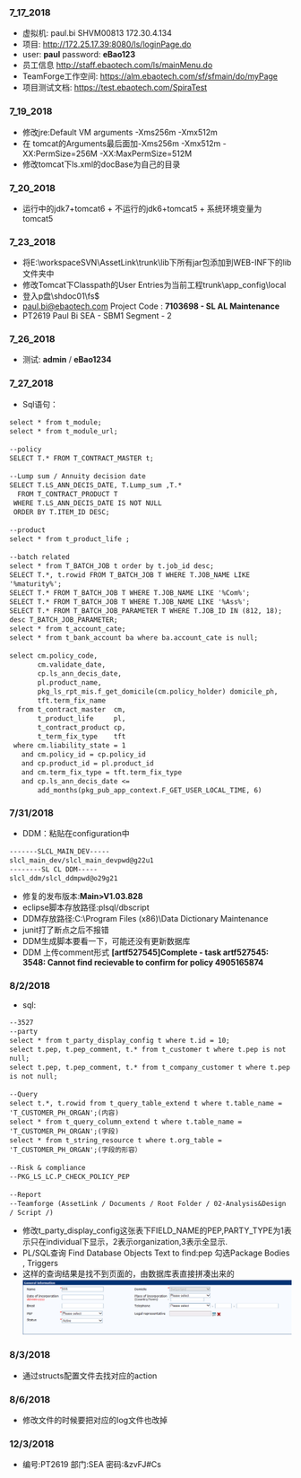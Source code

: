 
### 7_17_2018
- 虚拟机:  paul.bi	    SHVM00813	172.30.4.134
- 项目: http://172.25.17.39:8080/ls/loginPage.do
- user:                      **paul**
   password:           **eBao123**
- 员工信息   http://staff.ebaotech.com/ls/mainMenu.do
- TeamForge工作空间:    https://alm.ebaotech.com/sf/sfmain/do/myPage 
- 项目测试文档:     https://test.ebaotech.com/SpiraTest

### 7_19_2018
- 修改jre:Default VM arguments  -Xms256m -Xmx512m
- 在 tomcat的Arguments最后面加-Xms256m -Xmx512m -XX:PermSize=256M -XX:MaxPermSize=512M
- 修改tomcat下ls.xml的docBase为自己的目录
### 7_20_2018
- 运行中的jdk7+tomcat6 + 不运行的jdk6+tomcat5 + 系统环境变量为tomcat5
### 7_23_2018
- 将E:\workspaceSVN\AssetLink\trunk\lib下所有jar包添加到WEB-INF下的lib文件夹中
- 修改Tomcat下Classpath的User Entries为当前工程trunk\app_config\local
- 登入p盘\\shdoc01\fs$
- paul.bi@ebaotech.com Project Code : **7103698 - SL AL Maintenance**
- PT2619	Paul Bi	SEA - SBM1 Segment - 2

### 7_26_2018
- 测试: **admin** / **eBao1234**

### 7_27_2018
- Sql语句：
```
select * from t_module;
select * from t_module_url;

--policy
SELECT T.* FROM T_CONTRACT_MASTER t;

--Lump sum / Annuity decision date
SELECT T.LS_ANN_DECIS_DATE, T.Lump_sum ,T.*
  FROM T_CONTRACT_PRODUCT T
 WHERE T.LS_ANN_DECIS_DATE IS NOT NULL
 ORDER BY T.ITEM_ID DESC;

--product
select * from t_product_life ;

--batch related
select * from T_BATCH_JOB t order by t.job_id desc;
SELECT T.*, t.rowid FROM T_BATCH_JOB T WHERE T.JOB_NAME LIKE '%maturity%';
SELECT T.* FROM T_BATCH_JOB T WHERE T.JOB_NAME LIKE '%Com%';
SELECT T.* FROM T_BATCH_JOB T WHERE T.JOB_NAME LIKE '%Ass%';
SELECT T.* FROM T_BATCH_JOB_PARAMETER T WHERE T.JOB_ID IN (812, 18);
desc T_BATCH_JOB_PARAMETER;
select * from t_account_cate;
select * from t_bank_account ba where ba.account_cate is null;

select cm.policy_code,
       cm.validate_date,
       cp.ls_ann_decis_date,
       pl.product_name,
       pkg_ls_rpt_mis.f_get_domicile(cm.policy_holder) domicile_ph,
       tft.term_fix_name
  from t_contract_master  cm,
       t_product_life     pl,
       t_contract_product cp,
       t_term_fix_type    tft
 where cm.liability_state = 1
   and cm.policy_id = cp.policy_id
   and cp.product_id = pl.product_id
   and cm.term_fix_type = tft.term_fix_type
   and cp.ls_ann_decis_date <=
       add_months(pkg_pub_app_context.F_GET_USER_LOCAL_TIME, 6)
```       
### 7/31/2018
- DDM：粘贴在configuration中
```
-------SLCL_MAIN_DEV-----
slcl_main_dev/slcl_main_devpwd@g22u1
--------SL CL DDM-----
slcl_ddm/slcl_ddmpwd@o29g21 
```
- 修复的发布版本:**Main>V1.03.828**
- eclipse脚本存放路径:plsql/dbscript
- DDM存放路径:C:\Program Files (x86)\Data Dictionary Maintenance
- junit打了断点之后不报错
- DDM生成脚本要看一下，可能还没有更新数据库
- DDM 上传comment形式 **[artf527545]Complete - task artf527545: 3548: Cannot find recievable to confirm for policy 4905165874**
### 8/2/2018
- sql:
```
--3527
--party
select * from t_party_display_config t where t.id = 10;
select t.pep, t.pep_comment, t.* from t_customer t where t.pep is not null;
select t.pep, t.pep_comment, t.* from t_company_customer t where t.pep is not null;

--Query
select t.*, t.rowid from t_query_table_extend t where t.table_name = 'T_CUSTOMER_PH_ORGAN';(内容)
select * from t_query_column_extend t where t.table_name = 'T_CUSTOMER_PH_ORGAN';(字段)
select * from t_string_resource t where t.org_table = 'T_CUSTOMER_PH_ORGAN';(字段的形容）

--Risk & compliance
--PKG_LS_LC.P_CHECK_POLICY_PEP

--Report
--Teamforge (AssetLink / Documents / Root Folder / 02-Analysis&Design / Script /)
```
- 修改t_party_display_config这张表下FIELD_NAME的PEP,PARTY_TYPE为1表示只在individual下显示，2表示organization,3表示全显示.
- PL/SQL查询 Find Database Objects Text to find:pep 勾选Package Bodies , Triggers
- 这样的查询结果是找不到页面的，由数据库表直接拼凑出来的
![](https://raw.githubusercontent.com/Bihanghang/MarkDown/master/MarkDownPictures/SearchResult.PNG)
### 8/3/2018
- 通过structs配置文件去找对应的action
### 8/6/2018
- 修改文件的时候要把对应的log文件也改掉
### 12/3/2018
- 编号:PT2619 部门:SEA 密码:&zvFJ#Cs

